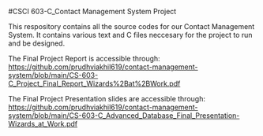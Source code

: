 #CSCI 603-C_Contact Management System Project

This respository contains all the source codes for our Contact Management System. It contains various text and C files neccesary for the project to run and be designed.

The Final Project Report is accessible through: https://github.com/prudhviakhil619/contact-management-system/blob/main/CS-603-C_Project_Final_Report_Wizards%2Bat%2BWork.pdf

The Final Project Presentation slides are accessible through: https://github.com/prudhviakhil619/contact-management-system/blob/main/CS-603-C_Advanced_Database_Final_Presentation-Wizards_at_Work.pdf
